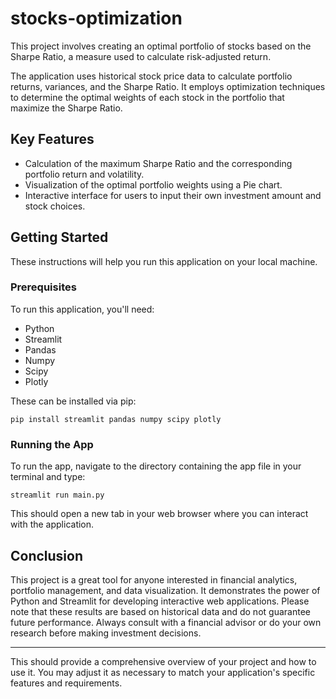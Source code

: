 # stocks-optimization
 This project involves creating an optimal portfolio of stocks based on the Sharpe Ratio, a measure used to calculate risk-adjusted return.

The application uses historical stock price data to calculate portfolio returns, variances, and the Sharpe Ratio. It employs optimization techniques to determine the optimal weights of each stock in the portfolio that maximize the Sharpe Ratio.  
   
## Key Features  
   
- Calculation of the maximum Sharpe Ratio and the corresponding portfolio return and volatility.  
- Visualization of the optimal portfolio weights using a Pie chart.  
- Interactive interface for users to input their own investment amount and stock choices.  
   
## Getting Started  
   
These instructions will help you run this application on your local machine.  
   
### Prerequisites  
   
To run this application, you'll need:  
   
- Python  
- Streamlit  
- Pandas  
- Numpy  
- Scipy  
- Plotly  
   
These can be installed via pip:  
   
```  
pip install streamlit pandas numpy scipy plotly  
```  
   
### Running the App  
   
To run the app, navigate to the directory containing the app file in your terminal and type:  
   
```  
streamlit run main.py  
```  
   
This should open a new tab in your web browser where you can interact with the application.  
   
## Conclusion  
   
This project is a great tool for anyone interested in financial analytics, portfolio management, and data visualization. It demonstrates the power of Python and Streamlit for developing interactive web applications. Please note that these results are based on historical data and do not guarantee future performance. Always consult with a financial advisor or do your own research before making investment decisions.  
   
---  
   
This should provide a comprehensive overview of your project and how to use it. You may adjust it as necessary to match your application's specific features and requirements.